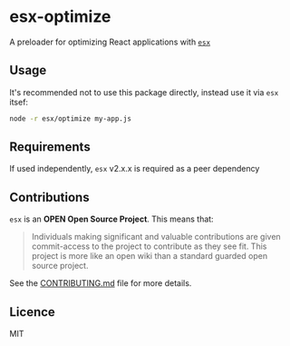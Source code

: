 # esx-optimize

A preloader for optimizing React applications with [`esx`](https://github.com/esxjs/esx)

## Usage

It's recommended not to use this package directly, instead use it
via `esx` itsef:

```sh
node -r esx/optimize my-app.js
```

## Requirements

If used independently, `esx` v2.x.x is required as a peer dependency

## Contributions

`esx` is an **OPEN Open Source Project**. This means that:

> Individuals making significant and valuable contributions are given commit-access to the project to contribute as they see fit. This project is more like an open wiki than a standard guarded open source project.

See the [CONTRIBUTING.md](https://github.com/esxjs/esx/blob/master/CONTRIBUTING.md) file for more details.



## Licence

MIT

